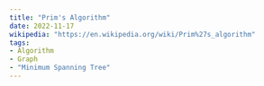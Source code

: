 ```yaml
---
title: "Prim's Algorithm"
date: 2022-11-17
wikipedia: "https://en.wikipedia.org/wiki/Prim%27s_algorithm"
tags:
- Algorithm
- Graph
- "Minimum Spanning Tree"
---
```


